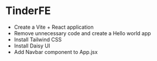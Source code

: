 # TinderFE

- Create a Vite + React application
- Remove unnecessary code and create a Hello world app
- Install Tailwind CSS
- Install Daisy UI
- Add Navbar component to App.jsx